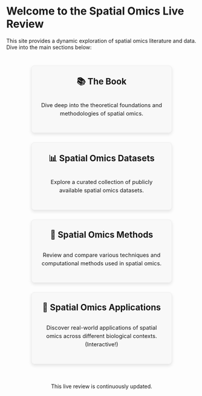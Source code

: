 # Welcome to the Spatial Omics Live Review

This site provides a dynamic exploration of spatial omics literature and data. Dive into the main sections below:

<style>
  /* --- Custom CSS for clickable cards --- */
  .card-container {
    display: flex; /* Use flexbox for responsive layout */
    flex-wrap: wrap; /* Allow cards to wrap to the next line on smaller screens */
    justify-content: center; /* Center the cards */
    gap: 25px; /* Space between cards */
    margin-top: 40px; /* Space above the cards */
    margin-bottom: 40px;
  }

  .card {
    background-color: var(--md-code-bg-color, #f8f8f8); /* Use a subtle background, or change to white/lightgray */
    border: 1px solid var(--md-code-hl-color, #eee); /* Light border */
    border-radius: 8px; /* Slightly rounded corners */
    padding: 25px;
    text-align: center;
    flex: 1 1 280px; /* Flex-grow, flex-shrink, flex-basis. Adjust 280px for desired minimum card width */
    max-width: 320px; /* Max width for larger screens */
    box-shadow: 0 4px 8px rgba(0, 0, 0, 0.1); /* Subtle shadow */
    transition: transform 0.2s ease, box-shadow 0.2s ease; /* Smooth hover effect */
    text-decoration: none; /* Remove underline from the card if it's a link */
    color: inherit; /* Inherit text color */
    display: flex; /* Use flexbox for content inside card */
    flex-direction: column; /* Stack content vertically */
    justify-content: center; /* Center content vertically */
  }

  .card:hover {
    transform: translateY(-5px); /* Lift card slightly on hover */
    box-shadow: 0 8px 16px rgba(0, 0, 0, 0.2); /* More prominent shadow on hover */
  }

  .card h2 {
    margin-top: 0;
    margin-bottom: 15px;
    color: var(--md-accent-fg-color); /* Use the accent color for headings */
    font-size: 1.6em; /* Slightly larger heading */
  }

  .card p {
    font-size: 1.05em;
    line-height: 1.5;
    color: var(--md-default-fg-color--light); /* Lighter text for descriptions */
  }

  /* Responsive adjustments */
  @media (max-width: 768px) {
    .card {
      flex: 1 1 100%; /* Full width on smaller screens */
      max-width: none;
    }
  }
</style>

<div class="card-container">
  <a href="book/" class="card">
    <h2>📚 The Book</h2>
    <p>Dive deep into the theoretical foundations and methodologies of spatial omics.</p>
  </a>

  <a href="datasets/" class="card">
    <h2>📊 Spatial Omics Datasets</h2>
    <p>Explore a curated collection of publicly available spatial omics datasets.</p>
  </a>

  <a href="methods/" class="card">
    <h2>🔬 Spatial Omics Methods</h2>
    <p>Review and compare various techniques and computational methods used in spatial omics.</p>
  </a>

  <a href="applications/" class="card">
    <h2>🌟 Spatial Omics Applications</h2>
    <p>Discover real-world applications of spatial omics across different biological contexts. (Interactive!)</p>
  </a>
</div>

<p style="text-align: center; margin-top: 50px;">
  This live review is continuously updated.
</p>